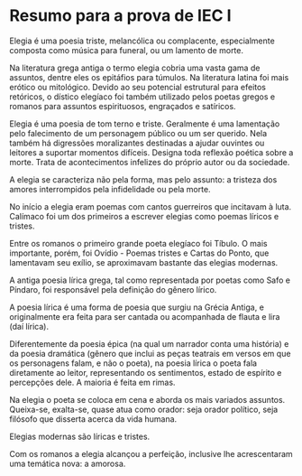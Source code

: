 Resumo para a prova de IEC I
============================

Elegia é uma poesia triste, melancólica ou complacente, especialmente composta como música para funeral, ou um lamento de morte.

Na literatura grega antiga o termo elegia cobria uma vasta gama de assuntos, dentre eles os epitáfios para túmulos. Na literatura latina foi mais erótico ou mitológico. Devido ao seu potencial estrutural para efeitos retóricos, o dístico elegíaco foi também utilizado pelos poetas gregos e romanos para assuntos espirituosos, engraçados e satíricos.

Elegia é uma poesia de tom terno e triste. Geralmente é uma lamentação pelo falecimento de um personagem público ou um ser querido. Nela também há digressões moralizantes destinadas a ajudar ouvintes ou leitores a suportar momentos difíceis. Designa toda reflexão poética sobre a morte. Trata de acontecimentos infelizes do próprio autor ou da sociedade.

A elegia se caracteriza não pela forma, mas pelo assunto: a tristeza dos amores interrompidos pela infidelidade ou pela morte.

No início a elegia eram poemas com cantos guerreiros que incitavam à luta. Calímaco foi um dos primeiros a escrever elegias como poemas líricos e tristes.

Entre os romanos o primeiro grande poeta elegíaco foi Tíbulo. O mais importante, porém, foi Ovídio - Poemas tristes e Cartas do Ponto, que lamentavam seu exílio, se aproximavam bastante das elegias modernas.

A antiga poesia lírica grega, tal como representada por poetas como Safo e Píndaro, foi responsável pela definição do gênero lírico.

A poesia lírica é uma forma de poesia que surgiu na Grécia Antiga, e originalmente era feita para ser cantada ou acompanhada de flauta e lira (daí lírica).

Diferentemente da poesia épica (na qual um narrador conta uma história) e da poesia dramática (gênero que inclui as peças teatrais em versos em que os personagens falam, e não o poeta), na poesia lírica o poeta fala diretamente ao leitor, representando os sentimentos, estado de espírito e percepções dele. A maioria é feita em rimas.

Na elegia o poeta se coloca em cena e aborda os mais variados assuntos. Queixa-se, exalta-se, quase atua como orador: seja orador político, seja filósofo que disserta acerca da vida humana.

Elegias modernas são líricas e tristes.

Com os romanos a elegia alcançou a perfeição, inclusive lhe acrescentaram uma temática nova: a amorosa.